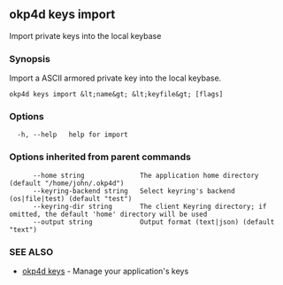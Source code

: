 ## okp4d keys import

Import private keys into the local keybase

### Synopsis

Import a ASCII armored private key into the local keybase.

```
okp4d keys import &lt;name&gt; &lt;keyfile&gt; [flags]
```

### Options

```
  -h, --help   help for import
```

### Options inherited from parent commands

```
      --home string              The application home directory (default "/home/john/.okp4d")
      --keyring-backend string   Select keyring's backend (os|file|test) (default "test")
      --keyring-dir string       The client Keyring directory; if omitted, the default 'home' directory will be used
      --output string            Output format (text|json) (default "text")
```

### SEE ALSO

* [okp4d keys](okp4d_keys.md)	 - Manage your application's keys


